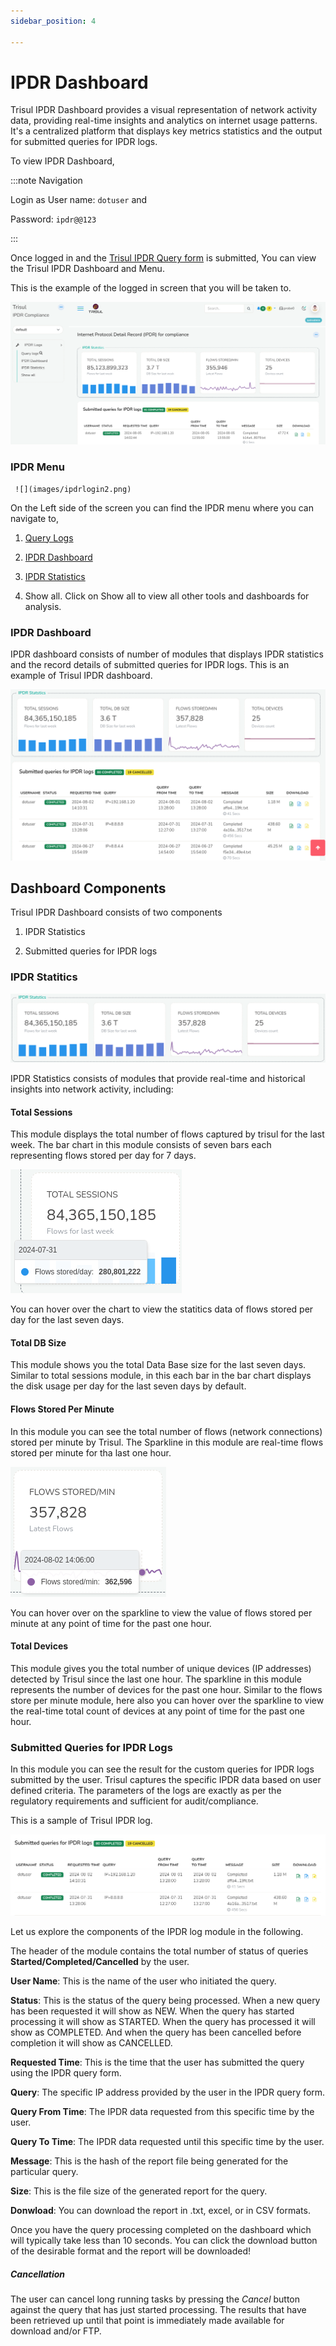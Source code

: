 ```yaml
---
sidebar_position: 4

---
```


# IPDR Dashboard

Trisul IPDR Dashboard provides a visual representation of network activity data, providing real-time insights and analytics on internet usage patterns. It's a centralized platform that displays key metrics statistics and the output for submitted queries for IPDR logs. 

To view IPDR Dashboard,

:::note Navigation

Login as User name: `dotuser` and 

Password: `ipdr@@123`

:::

Once logged in and the [Trisul IPDR Query form](/docs/ipdr/querying_using_ipdr) is submitted, You can view the Trisul IPDR Dashboard and Menu.

This is the example of the logged in screen that you will be taken to.

   ![](images/ipdrloginpage.png)

### IPDR Menu

     ![](images/ipdrlogin2.png)

   On the Left side of the screen you can find the IPDR menu where you can navigate to,

1) [Query Logs](querying_using_ipdr)

2) [IPDR Dashboard](ipdrdashboard)

3) [IPDR Statistics](ipdrstatistics)

4) Show all. Click on Show all to view all other tools and dashboards for analysis.

### IPDR Dashboard

IPDR dashboard consists of number of modules that displays IPDR statistics and the record details of submitted queries for IPDR logs. This is an example of Trisul IPDR dashboard.

![](images/ipdrdashboard.png)

## Dashboard Components

Trisul IPDR Dashboard consists of two components

1) IPDR Statistics

2) Submitted queries for IPDR logs

### IPDR Statitics

![](images/ipdrstatistics.png)

IPDR Statistics consists of modules that provide real-time and historical insights into network activity, including:

#### Total Sessions

This module displays the total number of flows captured by trisul for the last week. The bar chart in this module consists of seven bars each representing flows stored per day for 7 days. 

![](images/totalsessions.png)

You can hover over the chart to view the statitics data of flows stored per day for the last seven days.

#### Total DB Size

This module shows you the total Data Base size for the last seven days. Similar to total sessions module, in this each bar in the bar chart displays the disk usage per day for the last seven days by default.

#### Flows Stored Per Minute

In this module you can see the total number of flows (network connections) stored per minute by Trisul. The Sparkline in this module are real-time flows stored per minute for tha last one hour. 

![](images/flowsstoredperminute.png)

You can hover over on the sparkline to view the value of flows stored per minute at any point of time for the past one hour.

#### Total Devices

This module gives you the total number of unique devices (IP addresses) detected by Trisul since the last one hour. The sparkline in this module represents the number of devices for the past one hour. Similar to the flows store per minute module, here also you can hover over the sparkline to view the real-time total count of devices at any point of time for the past one hour.

### Submitted Queries for IPDR Logs

In this module you can see the result for the custom queries for IPDR logs submitted by the user. Trisul captures the specific IPDR data  based on user defined criteria. The parameters of the logs are exactly as per the regulatory requirements and sufficient for audit/compliance.

This is a sample of Trisul IPDR log.

![](images/ipdrlogs.png)

Let us explore the components of the IPDR log module in the following.

The header of the module contains the total number of status of queries **Started/Completed/Cancelled** by the user.

**User Name**: This is the name of the user who initiated the query.

**Status**: This is the status of the query being processed. When a new query has been requested it will show as NEW. When the query has started processing it will show as STARTED. When the query has processed it will show as COMPLETED. And when the query has been cancelled before completion it will show as CANCELLED.

**Requested Time**: This is the time that the user has submitted the query using the IPDR query form.

**Query**: The specific IP address provided by the user in the IPDR query form.

**Query From Time**: The IPDR data requested from this specific time by the user.

**Query To Time**: The IPDR data requested until this specific time by the user.

**Message**: This is the hash of the report file being generated for the particular query.

**Size**: This is the file size of the generated report for the query.

**Donwload**: You can download the report in .txt, excel, or in CSV formats.

Once you have the query processing completed on the dashboard which will typically take less than 10 seconds. You can click the download button of the desirable format and the report will be downloaded!

##### Cancellation

The user can cancel long running tasks by pressing the *Cancel* button against the query that has just started processing. The results that have been retrieved up until that point is immediately made available for download and/or FTP.
